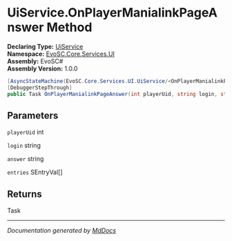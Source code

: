 ﻿<!--  
  <auto-generated>   
    The contents of this file were generated by a tool.  
    Changes to this file may be list if the file is regenerated  
  </auto-generated>   
-->

# UiService.OnPlayerManialinkPageAnswer Method

**Declaring Type:** [UiService](../index.md)  
**Namespace:** [EvoSC.Core.Services.UI](../../index.md)  
**Assembly:** EvoSC\#  
**Assembly Version:** 1.0.0

```csharp
[AsyncStateMachine(EvoSC.Core.Services.UI.UiService/<OnPlayerManialinkPageAnswer>d__6)]
[DebuggerStepThrough]
public Task OnPlayerManialinkPageAnswer(int playerUid, string login, string answer, SEntryVal[] entries);
```

## Parameters

`playerUid`  int

`login`  string

`answer`  string

`entries`  SEntryVal\[\]

## Returns

Task

___

*Documentation generated by [MdDocs](https://github.com/ap0llo/mddocs)*
